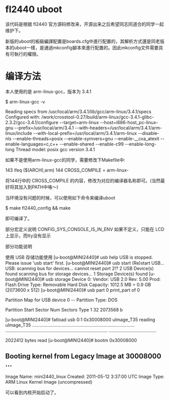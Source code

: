 fl2440 uboot
====

  该代码是根据 fl2440 官方源码修改来，开源出来之后希望同志同道合的同学一起维护下。
  
  新版的uboot的板級編譯配置是boards.cfg中進行配置的，其解析方式還是同老版本的uboot一樣，是通過mkconfig腳本來進行配置的。因此mkconfig文件需要具有可執行的權限。
  
  编译方法
====
  
  本人使用的是 arm-linux-gcc，版本为 3.4.1
  
$ arm-linux-gcc -v


Reading specs from /usr/local/arm/3.4.1/lib/gcc/arm-linux/3.4.1/specs
Configured with: /work/crosstool-0.27/build/arm-linux/gcc-3.4.1-glibc-2.3.2/gcc-3.4.1/configure --target=arm-linux --host=i686-host_pc-linux-gnu --prefix=/usr/local/arm/3.4.1 --with-headers=/usr/local/arm/3.4.1/arm-linux/include --with-local-prefix=/usr/local/arm/3.4.1/arm-linux --disable-nls --enable-threads=posix --enable-symvers=gnu --enable-__cxa_atexit --enable-languages=c,c++ --enable-shared --enable-c99 --enable-long-long
Thread model: posix
gcc version 3.4.1

  如果不是使用arm-linux-gcc的同学，需要修改下Makefile中:
  
143   ifeq ($(ARCH),arm)
144   CROSS_COMPILE = arm-linux- 


将144行中的 CROSS_COMPILE 的内容，修改为对应的编译器名称即可。(当然最好将其加入到PATH中咯～)

  当环境没有问题的时候，可以使用如下命令来编译uboot
  
$ make fl2440_config && make

  即可编译了。




部分宏定义说明
CONFIG_SYS_CONSOLE_IS_IN_ENV       如果不定义，只能在 LCD 上显示，而tty没有显示

部分功能说明

使用 USB 存储功能使用
[u-boot@MINI2440]# usb help
USB is stopped. Please issue 'usb start' first.
[u-boot@MINI2440]# usb start
(Re)start USB...
USB:   scanning bus for devices... cannot reset port 2!?
2 USB Device(s) found
       scanning bus for storage devices... 1 Storage Device(s) found
[u-boot@MINI2440]# usb storage
  Device 0: Vendor: USB 2.0  Rev: 5.00 Prod: Flash Drive
            Type: Removable Hard Disk
            Capacity: 1012.5 MB = 0.9 GB (2073600 x 512)
[u-boot@MINI2440]# usb part 0
print_part of 0

Partition Map for USB device 0  --   Partition Type: DOS

Partition     Start Sector     Num Sectors     Type
    1                   32         2073568       b

[u-boot@MINI2440]# fatload usb 0:1 0x30008000 uImage_T35
reading uImage_T35
................................................................................
................................................................................
.....................................

2022412 bytes read
[u-boot@MINI2440]# bootm 0x30008000
## Booting kernel from Legacy Image at 30008000 ...
   Image Name:   mini2440_linux
   Created:      2011-05-12   3:37:00 UTC
   Image Type:   ARM Linux Kernel Image (uncompressed)

可以看到内核开始启动了。
